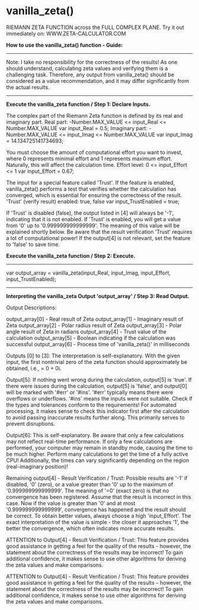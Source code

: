 # vanilla_zeta()
RIEMANN ZETA FUNCTION across the FULL COMPLEX PLANE.
Try it out immediately on: WWW.ZETA-CALCULATOR.COM

**How to use the vanilla_zeta() function - Guide:**

***
Note: I take no responsibility for the correctness of the results! As one should understand, calculating zeta values and verifying them is a challenging task. Therefore, any output from vanilla_zeta() should be considered as a value recommendation, and it may differ significantly from the actual results.
***

**Execute the vanilla_zeta function / Step 1: Declare Inputs.**

The complex part of the Riemann Zeta function is defined by its real and imaginary part.
Real part:      -Number.MAX_VALUE <= input_Real <= Number.MAX_VALUE
var input_Real = 0.5;
Imaginary part: -Number.MAX_VALUE <= input_Imag <= Number.MAX_VALUE
var input_Imag = 14.134725141734693;

You must choose the amount of computational effort you want to invest, where 0 represents minimal effort and 1 represents maximum effort.
Naturally, this will affect the calculation time.
Effort level:   0 <= input_Effort <= 1
var input_Effort = 0.67;

The input for a special feature called 'Trust'.
If the feature is enabled, vanilla_zeta() performs a test that verifies whether the calculation has converged, which is essential for ensuring the correctness of the result.
'Trust' (verify result) enabled: true, false
var input_TrustEnabled = true;

If 'Trust' is disabled (false), the output listed in [4] will always be '-1', indicating that it is not enabled.
If 'Trust' is enabled, you will get a value from '0' up to '0.999999999999999'. The meaning of this value will be explained shortly below.
Be aware that the result verification 'Trust' requires a lot of computational power! If the output[4] is not relevant, set the feature to 'false' to save time.

**Execute the vanilla_zeta function / Step 2: Execute.**

***    ***    ***
var output_array = vanilla_zeta(input_Real, input_Imag, input_Effort, input_TrustEnabled);
***    ***    ***

**Interpreting the vanilla_zeta Output 'output_array' / Step 3: Read Output.**

Output Descriptions:

output_array[0] - Real result of Zeta
output_array[1] - Imaginary result of Zeta
output_array[2] - Polar radius result of Zeta
output_array[3] - Polar angle result of Zeta in radians
output_array[4] - Trust value of the calculation
output_array[5] - Boolean indicating if the calculation was successful
output_array[6] - Process time of 'vanilla_zeta()' in milliseconds

Outputs [0] to [3]:
The interpretation is self-explanatory.
With the given input, the first nontrivial zero of the zeta function should approximately be obtained, i.e., = 0 + 0i.

Output[5]:
If nothing went wrong during the calculation, output[5] is 'true'.
If there were issues during the calculation, output[5] is 'false', and output[0] will be marked with '#err' or '#ins'. '#err' typically means there were overflows or underflows. '#ins' means the inputs were not suitable. Check if the types and tolerances conform to the requirements!
For automated processing, it makes sense to check this indicator first after the calculation to avoid passing inaccurate results further along. This primarily serves to prevent disruptions.

Output[6]:
This is self-explanatory. Be aware that only a few calculations may not reflect real-time performance. If only a few calculations are performed, your computer may remain in standby mode, causing the time to be much higher. Perform many calculations to get the time of a fully active CPU!
Additionally, the times can vary significantly depending on the region (real-imaginary position)!

Remaining output[4] - Result Verification / Trust:
Possible results are '-1' if disabled, '0' (zero), or a value greater than '0' up to the maximum of '0.999999999999999'.
The meaning of '=0' (exact zero) is that no convergence has been registered. Assume that the result is incorrect in this case.
Now if the value is greater than '0' and at most '0.999999999999999', convergence has happened and the result should be correct. To obtain better values, always choose a high 'input_Effort'.
The exact interpretation of the value is simple - the closer it approaches '1', the better the convergence, which often indicates more accurate results.

ATTENTION to Output[4] - Result Verification / Trust:
This feature provides good assistance in getting a feel for the quality of the results - however, the statement about the correctness of the results may be incorrect! To gain additional confidence, it makes sense to use other algorithms for deriving the zeta values and make comparisons.

ATTENTION to Output[4] - Result Verification / Trust:
This feature provides good assistance in getting a feel for the quality of the results – however, the statement about the correctness of the results may be incorrect! To gain additional confidence, it makes sense to use other algorithms for deriving the zeta values and make comparisons.
